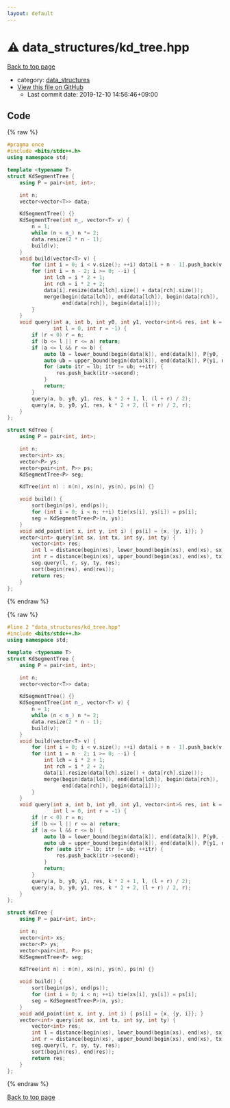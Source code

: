 ```yaml
---
layout: default
---
```


<!-- mathjax config similar to math.stackexchange -->
<script type="text/javascript" async
  src="https://cdnjs.cloudflare.com/ajax/libs/mathjax/2.7.5/MathJax.js?config=TeX-MML-AM_CHTML">
</script>
<script type="text/x-mathjax-config">
  MathJax.Hub.Config({
    TeX: { equationNumbers: { autoNumber: "AMS" }},
    tex2jax: {
      inlineMath: [ ['$','$'] ],
      processEscapes: true
    },
    "HTML-CSS": { matchFontHeight: false },
    displayAlign: "left",
    displayIndent: "2em"
  });
</script>

<script type="text/javascript" src="https://cdnjs.cloudflare.com/ajax/libs/jquery/3.4.1/jquery.min.js"></script>
<script src="https://cdn.jsdelivr.net/npm/jquery-balloon-js@1.1.2/jquery.balloon.min.js" integrity="sha256-ZEYs9VrgAeNuPvs15E39OsyOJaIkXEEt10fzxJ20+2I=" crossorigin="anonymous"></script>
<script type="text/javascript" src="../../assets/js/copy-button.js"></script>
<link rel="stylesheet" href="../../assets/css/copy-button.css" />


# :warning: data_structures/kd_tree.hpp

<a href="../../index.html">Back to top page</a>

* category: <a href="../../index.html#9466edd02bad586f9ccf200a84a4dafd">data_structures</a>
* <a href="{{ site.github.repository_url }}/blob/master/data_structures/kd_tree.hpp">View this file on GitHub</a>
    - Last commit date: 2019-12-10 14:56:46+09:00




## Code

<a id="unbundled"></a>
{% raw %}
```cpp
#pragma once
#include <bits/stdc++.h>
using namespace std;

template <typename T>
struct KdSegmentTree {
    using P = pair<int, int>;

    int n;
    vector<vector<T>> data;

    KdSegmentTree() {}
    KdSegmentTree(int n_, vector<T> v) {
        n = 1;
        while (n < n_) n *= 2;
        data.resize(2 * n - 1);
        build(v);
    }
    void build(vector<T> v) {
        for (int i = 0; i < v.size(); ++i) data[i + n - 1].push_back(v[i]);
        for (int i = n - 2; i >= 0; --i) {
            int lch = i * 2 + 1;
            int rch = i * 2 + 2;
            data[i].resize(data[lch].size() + data[rch].size());
            merge(begin(data[lch]), end(data[lch]), begin(data[rch]),
                  end(data[rch]), begin(data[i]));
        }
    }
    void query(int a, int b, int y0, int y1, vector<int>& res, int k = 0,
               int l = 0, int r = -1) {
        if (r < 0) r = n;
        if (b <= l || r <= a) return;
        if (a <= l && r <= b) {
            auto lb = lower_bound(begin(data[k]), end(data[k]), P{y0, -1});
            auto ub = upper_bound(begin(data[k]), end(data[k]), P{y1, n});
            for (auto itr = lb; itr != ub; ++itr) {
                res.push_back(itr->second);
            }
            return;
        }
        query(a, b, y0, y1, res, k * 2 + 1, l, (l + r) / 2);
        query(a, b, y0, y1, res, k * 2 + 2, (l + r) / 2, r);
    }
};

struct KdTree {
    using P = pair<int, int>;

    int n;
    vector<int> xs;
    vector<P> ys;
    vector<pair<int, P>> ps;
    KdSegmentTree<P> seg;

    KdTree(int n) : n(n), xs(n), ys(n), ps(n) {}

    void build() {
        sort(begin(ps), end(ps));
        for (int i = 0; i < n; ++i) tie(xs[i], ys[i]) = ps[i];
        seg = KdSegmentTree<P>(n, ys);
    }
    void add_point(int x, int y, int i) { ps[i] = {x, {y, i}}; }
    vector<int> query(int sx, int tx, int sy, int ty) {
        vector<int> res;
        int l = distance(begin(xs), lower_bound(begin(xs), end(xs), sx));
        int r = distance(begin(xs), upper_bound(begin(xs), end(xs), tx));
        seg.query(l, r, sy, ty, res);
        sort(begin(res), end(res));
        return res;
    }
};
```
{% endraw %}

<a id="bundled"></a>
{% raw %}
```cpp
#line 2 "data_structures/kd_tree.hpp"
#include <bits/stdc++.h>
using namespace std;

template <typename T>
struct KdSegmentTree {
    using P = pair<int, int>;

    int n;
    vector<vector<T>> data;

    KdSegmentTree() {}
    KdSegmentTree(int n_, vector<T> v) {
        n = 1;
        while (n < n_) n *= 2;
        data.resize(2 * n - 1);
        build(v);
    }
    void build(vector<T> v) {
        for (int i = 0; i < v.size(); ++i) data[i + n - 1].push_back(v[i]);
        for (int i = n - 2; i >= 0; --i) {
            int lch = i * 2 + 1;
            int rch = i * 2 + 2;
            data[i].resize(data[lch].size() + data[rch].size());
            merge(begin(data[lch]), end(data[lch]), begin(data[rch]),
                  end(data[rch]), begin(data[i]));
        }
    }
    void query(int a, int b, int y0, int y1, vector<int>& res, int k = 0,
               int l = 0, int r = -1) {
        if (r < 0) r = n;
        if (b <= l || r <= a) return;
        if (a <= l && r <= b) {
            auto lb = lower_bound(begin(data[k]), end(data[k]), P{y0, -1});
            auto ub = upper_bound(begin(data[k]), end(data[k]), P{y1, n});
            for (auto itr = lb; itr != ub; ++itr) {
                res.push_back(itr->second);
            }
            return;
        }
        query(a, b, y0, y1, res, k * 2 + 1, l, (l + r) / 2);
        query(a, b, y0, y1, res, k * 2 + 2, (l + r) / 2, r);
    }
};

struct KdTree {
    using P = pair<int, int>;

    int n;
    vector<int> xs;
    vector<P> ys;
    vector<pair<int, P>> ps;
    KdSegmentTree<P> seg;

    KdTree(int n) : n(n), xs(n), ys(n), ps(n) {}

    void build() {
        sort(begin(ps), end(ps));
        for (int i = 0; i < n; ++i) tie(xs[i], ys[i]) = ps[i];
        seg = KdSegmentTree<P>(n, ys);
    }
    void add_point(int x, int y, int i) { ps[i] = {x, {y, i}}; }
    vector<int> query(int sx, int tx, int sy, int ty) {
        vector<int> res;
        int l = distance(begin(xs), lower_bound(begin(xs), end(xs), sx));
        int r = distance(begin(xs), upper_bound(begin(xs), end(xs), tx));
        seg.query(l, r, sy, ty, res);
        sort(begin(res), end(res));
        return res;
    }
};

```
{% endraw %}

<a href="../../index.html">Back to top page</a>


